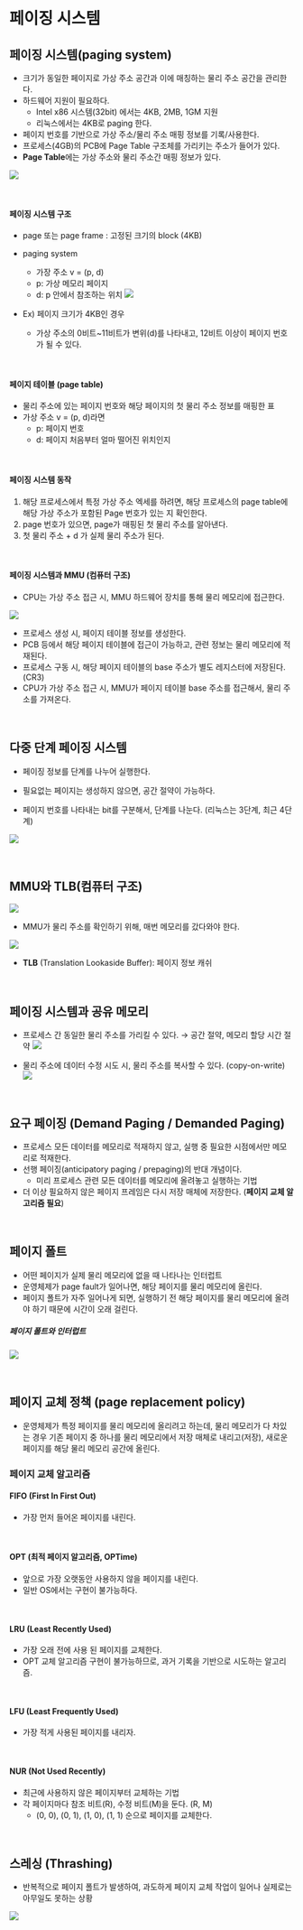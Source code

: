 # 페이징 시스템

## 페이징 시스템(paging system)
* 크기가 동일한 페이지로 가상 주소 공간과 이에 매칭하는 물리 주소 공간을 관리한다.
* 하드웨어 지원이 필요하다.
  * Intel x86 시스템(32bit) 에서는 4KB, 2MB, 1GM 지원
  * 리눅스에서는 4KB로 paging 한다.
* 페이지 번호를 기반으로 가상 주소/물리 주소 매핑 정보를 기록/사용한다.
* 프로세스(4GB)의 PCB에 Page Table 구조체를 가리키는 주소가 들어가 있다.
* **Page Table**에는 가상 주소와 물리 주소간 매핑 정보가 있다.

![](images/10_01.png)

<br />

#### 페이징 시스템 구조
* page 또는 page frame : 고정된 크기의 block (4KB)
* paging system
  * 가장 주소 v = (p, d)
  * p: 가상 메모리 페이지
  * d: p 안에서 참조하는 위치
  ![](images/10_02.png)

* Ex) 페이지 크기가 4KB인 경우
  * 가상 주소의 0비트~11비트가 변위(d)를 나타내고, 12비트 이상이 페이지 번호가 될 수 있다.

<br />

#### 페이지 테이블 (page table)
* 물리 주소에 있는 페이지 번호와 해당 페이지의 첫 물리 주소 정보를 매핑한 표
* 가상 주소 v = (p, d)라면
  * p: 페이지 번호
  * d: 페이지 처음부터 얼마 떨어진 위치인지

<br />

#### 페이징 시스템 동작

1. 해당 프로세스에서 특정 가상 주소 엑세를 하려면, 해당 프로세스의 page table에 해당 가상 주소가 포함된 Page 번호가 있는 지 확인한다.
2. page 번호가 있으면, page가 매핑된 첫 물리 주소를 알아낸다.
3. 첫 물리 주소 + d  가 실제 물리 주소가 된다.

<br />

#### 페이징 시스템과 MMU (컴퓨터 구조)
* CPU는 가상 주소 접근 시, MMU 하드웨어 장치를 통해 물리 메모리에 접근한다.

![](images/10_03.png)

* 프로세스 생성 시, 페이지 테이블 정보를 생성한다.
* PCB 등에서 해당 페이지 테이블에 접근이 가능하고, 관련 정보는 물리 메모리에 적재된다.
* 프로세스 구동 시, 해당 페이지 테이블의 base 주소가 별도 레지스터에 저장된다. (CR3)
* CPU가 가상 주소 접근 시, MMU가 페이지 테이블 base 주소를 접근해서, 물리 주소를 가져온다.

<br />

## 다중 단계 페이징 시스템
* 페이징 정보를 단계를 나누어 실행한다.
* 필요없는 페이지는 생성하지 않으면, 공간 절약이 가능하다.

* 페이지 번호를 나타내는 bit를 구분해서, 단계를 나눈다. (리눅스는 3단계, 최근 4단계)

![](images/10_04.png)

<br />

## MMU와 TLB(컴퓨터 구조)

![](images/10_05.png)

* MMU가 물리 주소를 확인하기 위해, 매번 메모리를 갔다와야 한다.

![](images/10_06.png)

* **TLB** (Translation Lookaside Buffer): 페이지 정보 캐쉬

<br />

## 페이징 시스템과 공유 메모리
* 프로세스 간 동일한 물리 주소를 가리킬 수 있다. → 공간 절약, 메모리 할당 시간 절약
  ![](images/10_07.png)

* 물리 주소에 데이터 수정 시도 시, 물리 주소를 복사할 수 있다. (copy-on-write)
  ![](images/10_08.png)

<br />

## 요구 페이징 (Demand Paging / Demanded Paging)
* 프로세스 모든 데이터를 메모리로 적재하지 않고, 실행 중 필요한 시점에서만 메모리로 적재한다.
* 선행 페이징(anticipatory paging / prepaging)의 반대 개념이다.
  * 미리 프로세스 관련 모든 데이터를 메모리에 올려놓고 실행하는 기법
* 더 이상 필요하지 않은 페이지 프레임은 다시 저장 매체에 저장한다. (**페이지 교체 알고리즘 필요**)

<br />

## 페이지 폴트
* 어떤 페이지가 실제 물리 메모리에 없을 때 나타나는 인터럽트
* 운영체제가 page fault가 일어나면, 해당 페이지를 물리 메모리에 올린다.
* 페이지 폴트가 자주 일어나게 되면, 실행하기 전 해당 페이지를 물리 메모리에 올려야 하기 때문에 시간이 오래 걸린다.

##### 페이지 폴트와 인터럽트

![](images/10_09.png)

<br />

## 페이지 교체 정책 (page replacement policy)
* 운영체제가 특정 페이지를 물리 메모리에 올리려고 하는데, 물리 메모리가 다 차있는 경우 기존 페이지 중 하나를 물리 메모리에서 저장 매체로 내리고(저장), 새로운 페이지를 해당 물리 메모리 공간에 올린다.

### 페이지 교체 알고리즘

#### FIFO (First In First Out)
* 가장 먼저 들어온 페이지를 내린다.

<br />

#### OPT (최적 페이지 알고리즘, OPTime)
* 앞으로 가장 오랫동안 사용하지 않을 페이지를 내린다.
* 일반 OS에서는 구현이 불가능하다.

<br />

#### LRU (Least Recently Used) 
* 가장 오래 전에 사용 된 페이지를 교체한다.
* OPT 교체 알고리즘 구현이 불가능하므로, 과거 기록을 기반으로 시도하는 알고리즘.

<br />

#### LFU (Least Frequently Used)
* 가장 적게 사용된 페이지를 내리자.

<br />

#### NUR (Not Used Recently)
* 최근에 사용하지 않은 페이지부터 교체하는 기법
* 각 페이지마다 참조 비트(R), 수정 비트(M)을 둔다. (R, M)
  * (0, 0), (0, 1), (1, 0), (1, 1) 순으로 페이지를 교체한다.

<br />

## 스레싱 (Thrashing)
* 반복적으로 페이지 폴트가 발생하여, 과도하게 페이지 교체 작업이 일어나 실제로는 아무일도 못하는 상황

![](image/../images/10_10.png)

